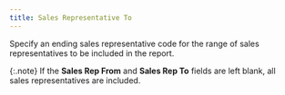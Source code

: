 ```yaml
---
title: Sales Representative To
---
```



Specify an ending sales representative code for the range of sales representatives  to be included in the report.


{:.note}
If the **Sales 
 Rep From** and **Sales Rep To**  fields are left blank, all sales representatives are included.

